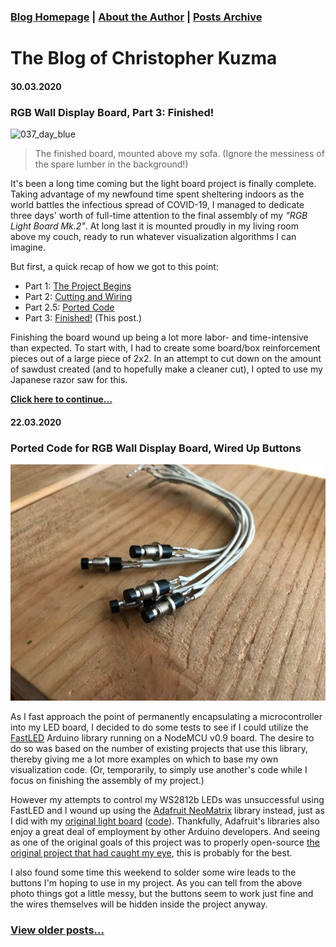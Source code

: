 ### [Blog Homepage](https://github.com/ckuzma/blog) | [About the Author](https://ckuzma.github.io/) | [Posts Archive](/posts)
# The Blog of Christopher Kuzma

#### 30.03.2020
### RGB Wall Display Board, Part 3: Finished!

![037_day_blue](posts/2020/media/rgb_board_mk2/037_day_blue.GIF)
> The finished board, mounted above my sofa.  (Ignore the messiness of the spare lumber in the background!)

It's been a long time coming but the light board project is finally complete.  Taking advantage of my newfound time spent sheltering indoors as the world battles the infectious spread of COVID-19, I managed to dedicate three days' worth of full-time attention to the final assembly of my _"RGB Light Board Mk.2"_.  At long last it is mounted proudly in my living room above my couch, ready to run whatever visualization algorithms I can imagine.

But first, a quick recap of how we got to this point:
- Part 1: [The Project Begins](https://github.com/ckuzma/blog/blob/master/posts/2020/2020-02-05-rgb-wall-display-board-part-1.md)
- Part 2: [Cutting and Wiring](https://github.com/ckuzma/blog/blob/master/posts/2020/2020-02-09-rgb-wall-display-board-part-2.md)
- Part 2.5: [Ported Code](https://github.com/ckuzma/blog/blob/master/posts/2020/2020-03-22-ported-code.md)
- Part 3: [Finished!](https://github.com/ckuzma/blog/blob/master/posts/2020/2020-03-30-rgb-wall-display-board-part-3.md) (This post.)

Finishing the board wound up being a lot more labor- and time-intensive than expected.  To start with, I had to create some board/box reinforcement pieces out of a large piece of 2x2.  In an attempt to cut down on the amount of sawdust created (and to hopefully make a cleaner cut), I opted to use my Japanese razor saw for this.

**[Click here to continue...](posts/2020/2020-03-30-rgb-wall-display-board-part-3.md)**

#### 22.03.2020
### Ported Code for RGB Wall Display Board, Wired Up Buttons

![buttons](posts/2020/media/rgb_board_mk2/017_buttons.jpg)

As I fast approach the point of permanently encapsulating a microcontroller into my LED board, I decided to do some tests to see if I could utilize the [FastLED](https://github.com/FastLED/FastLED) Arduino library running on a NodeMCU v0.9 board.  The desire to do so was based on the number of existing projects that use this library, thereby giving me a lot more examples on which to base my own visualization code.  (Or, temporarily, to simply use another's code while I focus on finishing the assembly of my project.)

However my attempts to control my WS2812b LEDs was unsuccessful using FastLED and I wound up using the [Adafruit NeoMatrix](https://github.com/adafruit/Adafruit_NeoMatrix) library instead, just as I did with my [original light board](https://github.com/ckuzma/blog/blob/master/posts/2017/2017-12-30-rgb-led-matrix-board-litebrite.md) ([code](https://github.com/ckuzma/nodemcu-as-arduino/tree/master/Sketches/LED%20Board)).  Thankfully, Adafruit's libraries also enjoy a great deal of employment by other Arduino developers.  And seeing as one of the original goals of this project was to properly open-source [the original project that had caught my eye](https://github.com/ckuzma/blog/blob/master/posts/2020/2020-02-05-rgb-wall-display-board-part-1.md), this is probably for the best.

I also found some time this weekend to solder some wire leads to the buttons I'm hoping to use in my project.  As you can tell from the above photo things got a little messy, but the buttons seem to work just fine and the wires themselves will be hidden inside the project anyway.


### [View older posts...](/posts)